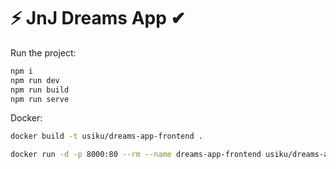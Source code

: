 # ⚡ JnJ Dreams App ✔

Run the project:

```sh
npm i
npm run dev
npm run build
npm run serve
```

Docker:

```sh
docker build -t usiku/dreams-app-frontend .

docker run -d -p 8000:80 --rm --name dreams-app-frontend usiku/dreams-app-frontend
```
